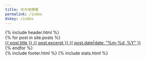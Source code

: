 ```yaml
---
title: 许大地博客
permalink: /index
dskey: /index
---
```

<html>
<head>
    <meta name="viewport" content="width=device-width, initial-scale=1"/>
    <title>{{ page.title }} - {{ site.name }}</title>
    <link rel="stylesheet" type="text/css" href="/assets/css/blog.css" />
    <meta name="theme-color" content="#151515"/>
    <link rel="shortcut icon" type="image/x-icon" href="{{ site.fav }}?">        
    <meta charset="utf-8"/>        
</head>

<body>
    <div class="content-wrap">
        {% include header.html %}
        <div class="content-main">
            <div class="post-list">
                {% for post in site.posts %}
                <a href="{{ post.url }}">
                    <div class="post-item">
                        <span class="post-title">{{ post.title }}</span>
                        <span class="post-excerpt">{{ post.excerpt }}</span>
                        <span class="post-date">{{ post.date|date: "%m-%d,&nbsp;%Y" }}</span>
                        <div class="post-divider"></div>
                    </div>
                </a>
                {% endfor %}
            </div>
        </div>
    </div>
    {% include footer.html %}
    {% include stats.html %}
</body>
</html>